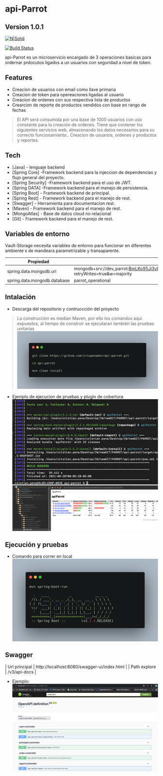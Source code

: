 # api-Parrot
## Version 1.0.1

[![N|Solid](https://cldup.com/dTxpPi9lDf.thumb.png)](https://nodesource.com/products/nsolid)

[![Build Status](https://travis-ci.org/joemccann/dillinger.svg?branch=master)](https://travis-ci.org/joemccann/dillinger)

api-Parrot es un microservicio encargado de 3 operaciones basicas para ordernar prdocutos ligados a un usuarios con seguridad a nivel de token.

## Features

- Creacion de usuarios con email como llave primaria
- Creacion de token para opereaciones ligadas al usuario
- Creacion de ordenes con sus respectiva lista de productos
- Crearcion de reporte de productos vendidos con base en rango de fechas

> El API será consumida por una base de 1000 usuarios con uso constante para la creación de ordenes.
> Tiene que contener los siguientes servicios web, almacenando los datos necesarios para su correcto funcionamiento:.
>Creacion de usuarios, ordenes y productos y reportes.

## Tech
- [Java] - lenguaje backend
- [Spring Core] -Framework backend para la injeccion de dependencias y flujo general del proyecto.
- [Spring Security] -Framework backend para el uso de JWT.
- [Spring DATA] -Framework backend para el manejo de persistencia.
- [Spring Boot] - Framework backend de principal.
- [Spring Rest] - Framework backend para el manejo de rest.
- [Swagger] - Herramienta para documentacion rest.
- [Maven] - Framework backend para el manejo de rest.
- [MongoAtlas] - Base de datos cloud no relacional
- [Git] - Framework backend para el manejo de rest.

## Variables de entorno
Vault-Storage necesita variables de entorno para funcionar en diferentes ambiente s de mandeara parametrizable y transaparente.

| Propiedad | Valor |
| ------ | ------ |
| spring.data.mongodb.uri |mongodb+srv://dev_parrot:BmLKo95Ji3yDeRod@cluster0.2amei.mongodb.net/parrot_operational?retryWrites=true&w=majority|
|spring.data.mongodb.database|parrot_operational|

##  Intalación
- Descarga del repositorio y contruccción del proyecto
> La construccion es median Maven, por ello los comandos aqui expuestos, al tiempo de construir se ejecutaran también las
>pruebas unitarias
![alt text](https://github.com/crispenadev/api-parrot/blob/main/StepOne.png?raw=true)

- Ejemplo de ejecucion de pruebas y plugin de cobertura
![alt text](https://github.com/crispenadev/api-parrot/blob/main/exampleExTest.png?raw=true)
![alt text](https://github.com/crispenadev/api-parrot/blob/main/cobertura.png?raw=true)


## Ejecución y pruebas
- Comando para correr en local
![alt text](https://github.com/crispenadev/api-parrot/blob/main/run.png?raw=true)


## Swagger
| Url principal | http://localhost:8080/swagger-ui/index.html |
| Path explore  | /v3/api-docs |
- Ejemplo:
![alt text](https://github.com/crispenadev/api-parrot/blob/main/swagger.png?raw=true)


